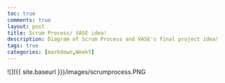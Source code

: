 ```yaml
---
toc: true
comments: true
layout: post
title: Scrum Process/ VASE idea!
description: Diagram of Scrum Process and VASE's final project idea!
tags: true
categories: [markdown,Week5]
---
```


![]({{ site.baseurl }})/images/scrumprocess.PNG